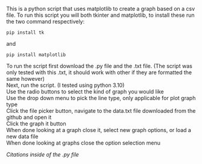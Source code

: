 This is a python script that uses matplotlib to create a graph based on a csv file.
To run this script you will both tkinter and matplotlib, to install these run the two command respectively:
```
pip install tk
```
and
```
pip install matplotlib
```

To run the script first download the .py file and the .txt file. (The script was only tested with this .txt, it should work with other if they are formatted the same however)  
Next, run the script. (I tested using python 3.10)  
Use the radio buttons to select the kind of graph you would like  
Use the drop down menu to pick the line type, only applicable for plot graph type  
Click the file picker button, navigate to the data.txt file downloaded from the github and open it  
Click the graph it button  
When done looking at a graph close it, select new graph options, or load a new data file  
When done looking at graphs close the option selection menu  

*Citations inside of the .py file*
